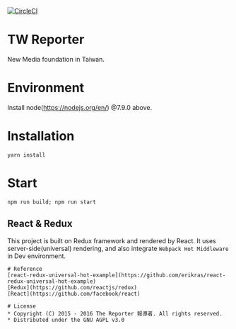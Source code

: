 [![CircleCI](https://circleci.com/gh/twreporter/twreporter-react/tree/index-page-revamp.svg?style=svg)](https://circleci.com/gh/twreporter/twreporter-react/tree/index-page-revamp)

# TW Reporter
New Media foundation in Taiwan.

# Environment
  Install node(https://nodejs.org/en/) @7.9.0 above.

# Installation
`yarn install`

# Start
`npm run build; npm run start`

## React & Redux
This project is built on Redux framework and rendered by React.
It uses server-side(universal) rendering, and also integrate ```Webpack Hot Middleware``` in Dev environment.

```
# Reference
[react-redux-universal-hot-example](https://github.com/erikras/react-redux-universal-hot-example)
[Redux](https://github.com/reactjs/redux)
[React](https://github.com/facebook/react)

# License
* Copyright (C) 2015 - 2016 The Reporter 報導者. All rights reserved.
* Distributed under the GNU AGPL v3.0


